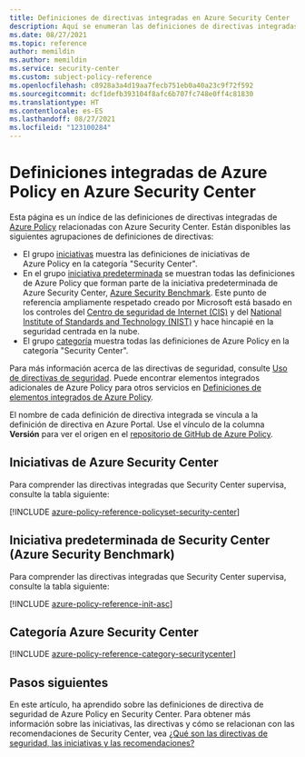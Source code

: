 ```yaml
---
title: Definiciones de directivas integradas en Azure Security Center
description: Aquí se enumeran las definiciones de directivas integradas de Azure Policy en Azure Security Center. Estas definiciones de directivas integradas proporcionan enfoques comunes para administrar los recursos de Azure.
ms.date: 08/27/2021
ms.topic: reference
author: memildin
ms.author: memildin
ms.service: security-center
ms.custom: subject-policy-reference
ms.openlocfilehash: c8928a3a4d19aa7fecb751eb0a40a23c9f72f592
ms.sourcegitcommit: dcf1defb393104f8afc6b707fc748e0ff4c81830
ms.translationtype: HT
ms.contentlocale: es-ES
ms.lasthandoff: 08/27/2021
ms.locfileid: "123100284"
---
```

# <a name="azure-policy-built-in-definitions-for-azure-security-center"></a>Definiciones integradas de Azure Policy en Azure Security Center

Esta página es un índice de las definiciones de directivas integradas de [Azure Policy](../governance/policy/overview.md) relacionadas con Azure Security Center. Están disponibles las siguientes agrupaciones de definiciones de directivas:

- El grupo [iniciativas](#azure-security-center-initiatives) muestra las definiciones de iniciativas de Azure Policy en la categoría "Security Center".
- En el grupo [iniciativa predeterminada](#azure-security-center-initiatives) se muestran todas las definiciones de Azure Policy que forman parte de la iniciativa predeterminada de Azure Security Center, [Azure Security Benchmark](/security/benchmark/azure/introduction). Este punto de referencia ampliamente respetado creado por Microsoft está basado en los controles del [Centro de seguridad de Internet (CIS)](https://www.cisecurity.org/benchmark/azure/) y del [National Institute of Standards and Technology (NIST)](https://www.nist.gov/) y hace hincapié en la seguridad centrada en la nube.
- El grupo [categoría](#azure-security-center-category) muestra todas las definiciones de Azure Policy en la categoría "Security Center".

Para más información acerca de las directivas de seguridad, consulte [Uso de directivas de seguridad](./tutorial-security-policy.md). Puede encontrar elementos integrados adicionales de Azure Policy para otros servicios en [Definiciones de elementos integrados de Azure Policy](../governance/policy/samples/built-in-policies.md).

El nombre de cada definición de directiva integrada se vincula a la definición de directiva en Azure Portal. Use el vínculo de la columna **Versión** para ver el origen en el [repositorio de GitHub de Azure Policy](https://github.com/Azure/azure-policy).

## <a name="azure-security-center-initiatives"></a>Iniciativas de Azure Security Center

Para comprender las directivas integradas que Security Center supervisa, consulte la tabla siguiente:

[!INCLUDE [azure-policy-reference-policyset-security-center](../../includes/policy/reference/bycat/policysets-security-center.md)]

## <a name="security-centers-default-initiative-azure-security-benchmark"></a>Iniciativa predeterminada de Security Center (Azure Security Benchmark)

Para comprender las directivas integradas que Security Center supervisa, consulte la tabla siguiente:

[!INCLUDE [azure-policy-reference-init-asc](../../includes/policy/reference/custom/init-asc.md)]

## <a name="azure-security-center-category"></a>Categoría Azure Security Center

[!INCLUDE [azure-policy-reference-category-securitycenter](../../includes/policy/reference/bycat/policies-security-center.md)]

## <a name="next-steps"></a>Pasos siguientes

En este artículo, ha aprendido sobre las definiciones de directiva de seguridad de Azure Policy en Security Center. Para obtener más información sobre las iniciativas, las directivas y cómo se relacionan con las recomendaciones de Security Center, vea [¿Qué son las directivas de seguridad, las iniciativas y las recomendaciones?](security-policy-concept.md)
